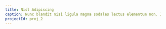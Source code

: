 ```yaml
---
title: Nisl Adipiscing
caption: Nunc blandit nisi ligula magna sodales lectus elementum non. Integer id venenatis velit.
projectId: proj_2
---
```

